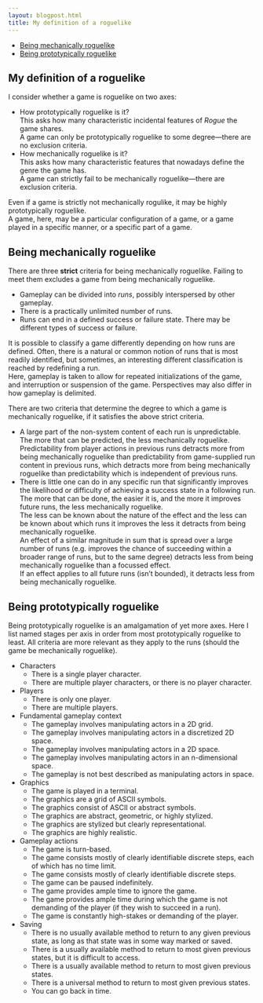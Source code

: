 ```yaml
---
layout: blogpost.html
title: My definition of a roguelike
---
```


<div id="outline">

- [Being mechanically roguelike](#being-mechanically-roguelike)
- [Being prototypically roguelike](#being-prototypically-roguelike)

</div>

<article>

# My definition of a roguelike

I consider whether a game is roguelike on two axes:

- How prototypically roguelike is it?  
  This asks how many characteristic incidental features of _Rogue_ the game shares.  
  A game can only be prototypically roguelike to some degree—there are no exclusion criteria.
- How mechanically roguelike is it?  
  This asks how many characteristic features that nowadays define the genre the game has.  
  A game can strictly fail to be mechanically roguelike—there are exclusion criteria.

Even if a game is strictly not mechanically rogulike, it may be highly prototypically roguelike.  
A game, here, may be a particular configuration of a game, or a game played in a specific manner,
or a specific part of a game.

## Being mechanically roguelike

There are three **strict** criteria for being mechanically roguelike.
Failing to meet them excludes a game from being mechanically roguelike.

- Gameplay can be divided into _runs_, possibly interspersed by other gameplay.
- There is a practically unlimited number of runs.
- Runs can end in a defined success or failure state. There may be different types of success or failure.

It is possible to classify a game differently depending on how runs are defined.
Often, there is a natural or common notion of runs that is most readily identified,
but sometimes, an interesting different classification is reached by redefining a run.  
Here, gameplay is taken to allow for repeated initializations of the game,
and interruption or suspension of the game. Perspectives may also differ in how gameplay
is delimited.

There are two criteria that determine the degree to which a game is mechanically roguelike,
if it satisfies the above strict criteria.

- A large part of the non-system content of each run is unpredictable.  
  The more that can be predicted, the less mechanically roguelike.  
  Predictability from player actions in previous runs detracts more
  from being mechanically roguelike than predictability from game-supplied
  run content in previous runs, which detracts more from being mechanically
  roguelike than predictability which is independent of previous runs.
- There is little one can do in any specific run that significantly improves
  the likelihood or difficulty of achieving a success state in a following run.  
  The more that can be done, the easier it is, and the more it improves future runs,
  the less mechanically roguelike.  
  The less can be known about the nature of the effect and the less can be known about
  which runs it improves the less it detracts from being mechanically roguelike.  
  An effect of a similar magnitude in sum that is spread over a large number of runs
  (e.g. improves the chance of succeeding within a broader range of runs, but to
  the same degree) detracts less from being mechanically roguelike than a focussed effect.  
  If an effect applies to all future runs (isn’t bounded), it detracts less from
  being mechanically roguelike.

## Being prototypically roguelike

Being prototypically roguelike is an amalgamation of yet more axes.
Here I list named stages per axis in order from most prototypically roguelike to least.
All criteria are more relevant as they apply to the runs
(should the game be mechanically roguelike).

- Characters
  - There is a single player character.
  - There are multiple player characters, or there is no player character.
- Players
  - There is only one player.
  - There are multiple players.
- Fundamental gameplay context
  - The gameplay involves manipulating actors in a 2D grid.
  - The gameplay involves manipulating actors in a discretized 2D space.
  - The gameplay involves manipulating actors in a 2D space.
  - The gameplay involves manipulating actors in an n-dimensional space.
  - The gameplay is not best described as manipulating actors in space.
- Graphics
  - The game is played in a terminal.
  - The graphics are a grid of ASCII symbols.
  - The graphics consist of ASCII or abstract symbols.
  - The graphics are abstract, geometric, or highly stylized.
  - The graphics are stylized but clearly representational.
  - The graphics are highly realistic.
- Gameplay actions
  - The game is turn-based.
  - The game consists mostly of clearly identifiable discrete steps,
    each of which has no time limit.
  - The game consists mostly of clearly identifiable discrete steps.
  - The game can be paused indefinitely.
  - The game provides ample time to ignore the game.
  - The game provides ample time during which the game is not demanding of the player
    (if they wish to succeed in a run).
  - The game is constantly high-stakes or demanding of the player.
- Saving
  - There is no usually available method to return to any given previous state,
    as long as that state was in some way marked or saved.
  - There is a usually available method to return to most given previous states,
    but it is difficult to access.
  - There is a usually available method to return to most given previous states.
  - There is a universal method to return to most given previous states.
  - You can go back in time.

</article>
